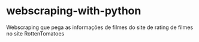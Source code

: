 # webscraping-with-python
Webscraping que pega as informações de filmes do site de rating de filmes no site RottenTomatoes
